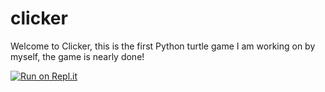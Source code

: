 # clicker

Welcome to Clicker, this is the first Python turtle game I am working on by myself, the game is nearly done!

[![Run on Repl.it](https://repl.it/badge/github/KillerKoop/clicker)](https://repl.it/github/KillerKoop/clicker)
